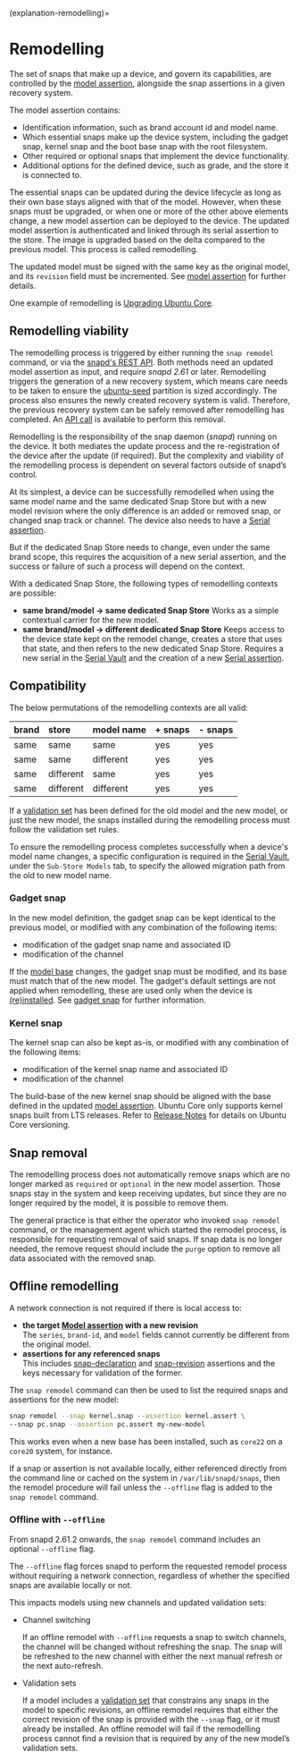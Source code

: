 (explanation-remodelling)=
# Remodelling

The set of snaps that make up a device, and govern its capabilities, are controlled by the [model assertion](/reference/assertions/model), alongside the snap assertions in a given recovery system.

The model assertion contains:

* Identification information, such as brand account id and model name.
* Which essential snaps make up the device system, including the gadget snap, kernel snap and the boot base snap with the root filesystem.
* Other required or optional snaps that implement the device functionality.
* Additional options for the defined device, such as grade, and the store it is connected to.

The essential snaps can be updated during the device lifecycle as long as their own base stays aligned with that of the model. However, when these snaps must be upgraded, or when one or more of the other above elements change, a new model assertion can be deployed to the device. The updated model assertion is authenticated and linked through its serial assertion to the store. The image is upgraded based on the delta compared to the previous model. This process is called remodelling.

The updated model must be signed with the same key as the original model, and its `revision` field must be incremented. See [model assertion](/reference/assertions/model) for further details.

One example of remodelling is [Upgrading Ubuntu Core](/how-to-guides/manage-ubuntu-core/upgrade-ubuntu-core.md).
## Remodelling viability

The remodelling process is triggered by either running the `snap remodel` command, or via the [snapd's REST API](https://snapcraft.io/docs/snapd-api). Both methods need an updated model assertion as input, and require _snapd 2.61_ or later. Remodelling triggers the generation of a new recovery system, which means care needs to be taken to ensure the [ubuntu-seed](/explanation/core-elements/storage-layout.md#the-ubuntu-seed-partition) partition is sized accordingly. The process also ensures the newly created recovery system is valid. Therefore, the previous recovery system can be safely removed after remodelling has completed. An [API call](/how-to-guides/manage-ubuntu-core/create-a-recovery-system-from-the-api.md/#removing-api-usage) is available to perform this removal.

Remodelling is the responsibility of the snap daemon (_snapd_) running on the device. It both mediates the update process and the re-registration of the device after the update (if required). But the complexity and viability of the remodelling process is dependent on several factors outside of snapd’s control.

At its simplest, a device can be successfully remodelled when using the same model name and the same dedicated Snap Store but with a new model revision where the only difference is an added or removed snap, or changed snap track or channel. The device also needs to have a [Serial assertion](/reference/assertions/serial).

But if the dedicated Snap Store needs to change, even under the same brand scope, this requires the acquisition of a new serial assertion, and the success or failure of such a process will depend on the context.

With a dedicated Snap Store, the following types of remodelling contexts are possible:
- **same brand/model -> same dedicated Snap Store**
Works as a simple contextual carrier for the new model.
- **same brand/model -> different dedicated Snap Store**
Keeps access to the device state kept on the remodel change, creates a store that uses that state, and then refers to the new dedicated Snap Store. Requires a new serial in the [Serial Vault](https://ubuntu.com/core/services/guide/serial-vault-overview) and the creation of a new  [Serial assertion](/reference/assertions/serial).

## Compatibility

The below permutations of the remodelling contexts are all valid:

| brand | store | model name | + snaps | - snaps |
| :-- | :-- | :-- | :-- | :-- | 
| same | same | same | yes | yes |
| same | same | different | yes | yes | 
| same | different | same | yes | yes | 
| same | different | different | yes | yes | 

If a [validation set](https://snapcraft.io/docs/validation-sets) has been defined for the old model and the new model, or just the new model, the snaps installed during the remodelling process must follow the validation set rules.

To ensure the remodelling process completes successfully when a device's model name changes, a specific configuration is required in the [Serial Vault](https://canonical-serial-vault.readthedocs-hosted.com/serial-vault/register-a-new-device-model-name/), under the `Sub-Store Models` tab, to specify the allowed migration path from the old to new model name.

### Gadget snap

In the new model definition, the gadget snap can be kept identical to the previous model, or modified with any combination of the following items:

* modification of the gadget snap name and associated ID
* modification of the channel

If the [model base](/reference/assertions/model.md/#model-assertion-fields) changes, the gadget snap must be modified, and its base must match that of the new model.
The gadget's default settings are not applied when remodelling, these are used only when the device is [(re)installed](/explanation/recovery-modes.md/#install-mode). See [gadget snap](/reference/gadget-snap-format.md/#the-gadget-yaml-file) for further information.

### Kernel snap

The kernel snap can also be kept as-is, or modified with any combination of the following items:

* modification of the kernel snap name and associated ID
* modification of the channel

The build-base of the new kernel snap should be aligned with the base defined in the updated [model assertion](/reference/assertions/model).
Ubuntu Core only supports kernel snaps built from LTS releases. Refer to [Release Notes](/reference/release-notes.md/#release-policy-and-schedule) for details on Ubuntu Core versioning.

## Snap removal

The remodelling process does not automatically remove snaps which are no longer marked as `required` or `optional` in the new model assertion. Those snaps stay in the system and keep receiving updates, but since they are no longer required by the model, it is possible to remove them.

The general practice is that either the operator who invoked `snap remodel` command, or the management agent which started the remodel process, is responsible for requesting removal of said snaps. If snap data is no longer needed, the remove request should include the `purge` option to remove all data associated with the removed snap.

## Offline remodelling

A network connection is not required if there is local access to:

- **the target [Model assertion](/reference/assertions/model) with a new revision**</br>The `series`, `brand-id`, and `model` fields cannot currently be different from the original model.
- **assertions for any referenced snaps**</br> This includes [snap-declaration](/reference/assertions/snap-declaration) and [snap-revision](/reference/assertions/snap-revision) assertions and the keys necessary for validation of the former.

The `snap remodel` command can then be used to list the required snaps and assertions for the new model:

```bash
snap remodel --snap kernel.snap --assertion kernel.assert \
--snap pc.snap --assertion pc.assert my-new-model
```

This works even when a new base has been installed, such as `core22` on a `core20` system, for instance. 

If a snap or assertion is not available locally, either referenced directly from the command line or cached on the system in `/var/lib/snapd/snaps`, then the remodel procedure will fail unless the `--offline` flag is added to the `snap remodel` command.

### Offline with `--offline`

From snapd 2.61.2 onwards, the `snap remodel` command includes an optional `--offline` flag.

The `--offline` flag forces snapd to perform the requested remodel process without requiring a network connection, regardless of whether the specified snaps are available locally or not.

This impacts models using new channels and updated validation sets:

-  Channel switching

   If an offline remodel with `--offline` requests a snap to switch channels, the channel will be changed without refreshing the snap. The snap will be refreshed to the new channel with either the next manual refresh or the next auto-refresh.

-  Validation sets

   If a model includes a [validation set](https://snapcraft.io/docs/validation-sets) that constrains any snaps in the model to specific revisions, an offline remodel requires that either the correct revision of the snap is provided with the `--snap` flag, or it must already be installed. An offline remodel will fail if the remodelling process cannot find a revision that is required by any of the new model’s validation sets.

